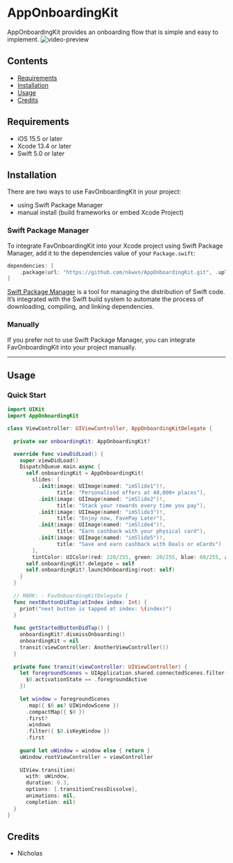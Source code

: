 # AppOnboardingKit

AppOnboardingKit provides an onboarding flow that is simple and easy to implement.
![video-preview](https://github.com/nkwxn/AppOnboardingKit/raw/main/video-preview.gif)

## Contents

- [Requirements](#requirements)
- [Installation](#installation)
- [Usage](#usage)
- [Credits](#credits)

## Requirements

- iOS 15.5 or later
- Xcode 13.4 or later
- Swift 5.0 or later


## Installation
There are two ways to use FavOnboardingKit in your project:
- using Swift Package Manager
- manual install (build frameworks or embed Xcode Project)

### Swift Package Manager

To integrate FavOnboardingKit into your Xcode project using Swift Package Manager, add it to the dependencies value of your `Package.swift`:

```swift
dependencies: [
    .package(url: "https://github.com/nkwxn/AppOnboardingKit.git", .upToNextMajor(from: "1.0.0"))
]
```

[Swift Package Manager](https://swift.org/package-manager/) is a tool for managing the distribution of Swift code. It’s integrated with the Swift build system to automate the process of downloading, compiling, and linking dependencies.

### Manually

If you prefer not to use Swift Package Manager, you can integrate FavOnboardingKit into your project manually.

---

## Usage

### Quick Start

```swift
import UIKit
import AppOnboardingKit

class ViewController: UIViewController, AppOnboardingKitDelegate {
  
  private var onboardingKit: AppOnboardingKit?

  override func viewDidLoad() {
    super.viewDidLoad()
    DispatchQueue.main.async {
      self.onboardingKit = AppOnboardingKit(
        slides: [
          .init(image: UIImage(named: "imSlide1")!,
                title: "Personalised offers at 40,000+ places"),
          .init(image: UIImage(named: "imSlide2")!,
                title: "Stack your rewards every time you pay"),
          .init(image: UIImage(named: "imSlide3")!,
                title: "Enjoy now, FavePay Later"),
          .init(image: UIImage(named: "imSlide4")!,
                title: "Earn cashback with your physical card"),
          .init(image: UIImage(named: "imSlide5")!,
                title: "Save and earn cashback with Deals or eCards")
        ],
        tintColor: UIColor(red: 220/255, green: 20/255, blue: 60/255, alpha: 1.0))
      self.onboardingKit?.delegate = self
      self.onboardingKit?.launchOnboarding(root: self)
    }
  }
  
  // MARK: - FavOnboardingKitDelegate {
  func nextButtonDidTap(atIndex index: Int) {
    print("next button is tapped at index: \(index)")
  }
  
  func getStartedButtonDidTap() {
    onboardingKit?.dismissOnboarding()
    onboardingKit = nil
    transit(viewController: AnotherViewController())
  }
  
  private func transit(viewController: UIViewController) {
    let foregroundScenes = UIApplication.shared.connectedScenes.filter({
      $0.activationState == .foregroundActive
    })
    
    let window = foregroundScenes
      .map({ $0 as? UIWindowScene })
      .compactMap({ $0 })
      .first?
      .windows
      .filter({ $0.isKeyWindow })
      .first
    
    guard let uWindow = window else { return }
    uWindow.rootViewController = viewController
    
    UIView.transition(
      with: uWindow,
      duration: 0.3,
      options: [.transitionCrossDissolve],
      animations: nil,
      completion: nil)
  }
}
```

## Credits

- Nicholas
